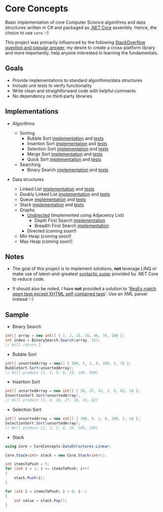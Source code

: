 Core Concepts
===========
Basic implementation of core Computer Science algorithms and data structures written in C# and packaged as [.NET Core](https://docs.microsoft.com/en-us/dotnet/core/) assembly. Hence, the choice to use `core` :-)

This project was primarily influenced by the following [StackOverflow question and popular answer](https://softwareengineering.stackexchange.com/questions/155639/which-algorithms-data-structures-should-i-recognize-and-know-by-name?answertab=votes#tab-top), my desire to create a cross-platform library and more importantly, help anyone interested in learning the fundamentals.

## Goals
* Provide implementations to standard algorithms/data structures
* Include unit tests to verify functionality
* Write clean and straightforward code with helpful comments
* No dependency on third-party libraries

## Implementations
* Algorithms
  - Sorting
    - Bubble Sort [implementation](https://github.com/AnthonyArzola/CoreConcepts/blob/master/CoreConcepts/Algorithms/Sorting/BubbleSort.cs) and [tests](https://github.com/AnthonyArzola/CoreConcepts/blob/master/CoreConcepts.Tests/Algorithms/Sorting/BubbleSortTests.cs)
    - Insertion Sort [implementation](https://github.com/AnthonyArzola/CoreConcepts/blob/master/CoreConcepts/Algorithms/Sorting/InsertionSort.cs) and [tests](https://github.com/AnthonyArzola/CoreConcepts/blob/master/CoreConcepts.Tests/Algorithms/Sorting/InsertionSortTests.cs)
    - Selection Sort [implementation](https://github.com/AnthonyArzola/CoreConcepts/blob/master/CoreConcepts/Algorithms/Sorting/SelectionSort.cs) and [tests](https://github.com/AnthonyArzola/CoreConcepts/blob/master/CoreConcepts.Tests/Algorithms/Sorting/SelectionSortTests.cs)
    - Merge Sort [implementation](https://github.com/AnthonyArzola/CoreConcepts/blob/master/CoreConcepts/Algorithms/Sorting/MergeSort.cs) and [tests](https://github.com/AnthonyArzola/CoreConcepts/blob/master/CoreConcepts.Tests/Algorithms/Sorting/MergeSortTests.cs)
    - Quick Sort [implementation](https://github.com/AnthonyArzola/CoreConcepts/blob/master/CoreConcepts/Algorithms/Sorting/QuickSort.cs) and [tests](https://github.com/AnthonyArzola/CoreConcepts/blob/master/CoreConcepts.Tests/Algorithms/Sorting/QuickSortTests.cs)
  - Searching
    - Binary Search [implementation](https://github.com/AnthonyArzola/CoreConcepts/blob/master/CoreConcepts/Algorithms/Searching/BInarySearch.cs) and [tests](https://github.com/AnthonyArzola/CoreConcepts/blob/master/CoreConcepts.Tests/DataStructures/Graphs/UndirectedGraphTests.cs)

* Data structures
  - Linked List [implementation](https://github.com/AnthonyArzola/CoreConcepts/blob/master/CoreConcepts/DataStructures/Linear/LinkedList.cs) and [tests](https://github.com/AnthonyArzola/CoreConcepts/blob/master/CoreConcepts.Tests/DataStructures/Linear/LinkedListTests.cs)
  - Doubly Linked List [implementation](https://github.com/AnthonyArzola/CoreConcepts/blob/master/CoreConcepts/DataStructures/Linear/DoublyLinkedList.cs) and [tests](https://github.com/AnthonyArzola/CoreConcepts/blob/master/CoreConcepts.Tests/DataStructures/Linear/DoublyLinkedListTests.cs)
  - Queue [implementation](https://github.com/AnthonyArzola/CoreConcepts/blob/master/CoreConcepts/DataStructures/Linear/Queue.cs) and [tests](https://github.com/AnthonyArzola/CoreConcepts/blob/master/CoreConcepts.Tests/DataStructures/Linear/QueueTests.cs)
  - Stack [implementation](https://github.com/AnthonyArzola/CoreConcepts/blob/master/CoreConcepts/DataStructures/Linear/Stack.cs) and [tests](https://github.com/AnthonyArzola/CoreConcepts/blob/master/CoreConcepts.Tests/DataStructures/Linear/StackTests.cs)
  - Graphs
    - [Undirected](https://github.com/AnthonyArzola/CoreConcepts/blob/master/CoreConcepts/DataStructures/Graphs/UndirectedGraph.cs) (implemented using Adjacency List)
      - Depth First Search [implementation](https://github.com/AnthonyArzola/CoreConcepts/blob/de954a7c0d8aec10460a7c16d6a2b1ee6eb0967f/CoreConcepts/DataStructures/Graphs/UndirectedGraph.cs#L79)
      - Breadth First Search [implementation](https://github.com/AnthonyArzola/CoreConcepts/blob/de954a7c0d8aec10460a7c16d6a2b1ee6eb0967f/CoreConcepts/DataStructures/Graphs/UndirectedGraph.cs#L158)
    - Directed (coming soon!)
  - Min Heap (coming soon!)
  - Max Heap (coming soon!)

## Notes
* The goal of this project is to implement solutions, __not__ leverage LINQ or make use of latest-and-greatest [syntactic sugar](https://en.wikipedia.org/wiki/Syntactic_sugar) provided by .NET Core to reduce code.

* It should also be noted, I have __not__ provided a solution to '[RegEx match open tags except XHTML self-contained tags](https://stackoverflow.com/questions/1732348/regex-match-open-tags-except-xhtml-self-contained-tags)'. Use an XML parser instead :-)

## Sample
* Binary Search
```csharp
int[] array = new int[] { 1, 2, 15, 35, 46, 78, 100 };
int index = BinarySearch.Search(array, 35);
// Will return 3
```

* Bubble Sort
```csharp
int[] unsortedArray = new[] { 300, 5, 1, 8, 100, 2, 10 };
BubbleSort.Sort(unsortedArray);
// Will produce [1, 2, 5, 8, 10, 100, 300]
```

* Insertion Sort
```csharp
int[] unsortedArray = new int[] { 38, 27, 43, 3, 9, 82, 10 };
InsertionSort.Sort(unsortedArray);
// Will produce [3, 9, 10, 27, 38, 43, 82]
```

* Selection Sort
```csharp
int[] unsortedArray = new int[] { 300, 5, 1, 8, 100, 2, 10 };
SelectionSort.Sort(unsortedArray);
// Will produce [1, 2, 5, 8, 10, 100, 300]
```

* Stack
```csharp
using Core = CoreConcepts.DataStructures.Linear;

Core.Stack<int> stack = new Core.Stack<int>();

int itemsToPush = 5;
for (int i = 1; i <= itemsToPush; i++)
{
    stack.Push(i);
}

for (int i = itemsToPush; i > 0; i--)
{
    int value = stack.Pop();
}
```